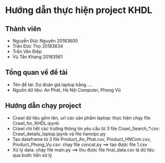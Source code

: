 # Hướng dẫn thực hiện project KHDL
## Thành viên
- Nguyễn Đức Nguyên 20183600
- Trần Đức Thọ 20183634
- Trần Văn Điệp
- Vũ Tấn Khang 20183561

## Tổng quan về đề tài
- Tên đề tài: Dự đoán giá laptop bằng ....
- Nguồn dữ liệu: An Phát, Hà Nội Computer, Phong Vũ

## Hướng dẫn chạy project

- Crawl dữ liệu gồm tên, url các sản phẩm laptop: thực hiện chạy file Crawl_for_KHDL.ipynb
- Crawl chi tiết các trường thông tin yêu cầu từ 3 file Crawl_Search_*.csv: Crawl_details_laptop.ipynb và file hanoipc.py
- Tạo dataframe từ 3 file Product_An_Phat.csv, Product_HNCom.csv, Product_Phong_Vu.csv: chạy file concat.py ==> tạo được file 1.csv
- Xử lý data: chạy file main.py ==> thu được file final_data.csv là dữ liệu qua bước tiền xử lý

